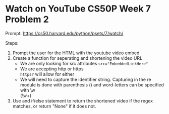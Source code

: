 # Watch on YouTube CS50P Week 7 Problem 2

Prompt:
https://cs50.harvard.edu/python/psets/7/watch/

Steps:
1) Prompt the user for the HTML with the youtube video embed
2) Create a function for seperating and shortening the video URL
    - We are only looking for src attributes
    `src="EmbeddedLinkHere"`
    - We are accepting http or https  
    `https?` will allow for either
    - We will need to capture the identifier string. Capturing in the re module is done with parenthesis () and word-letters can be specified with \w  
    (\w+)
3) Use and if/else statement to return the shortened video if the regex matches, or return "None" if it does not.

